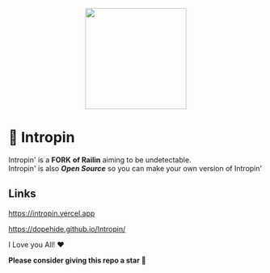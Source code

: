 <p align="center"><img style="height: 200px;" src="https://RailinGames.github.io/Assests/Imgs/Logo.png"></p>

# 🚈 Intropin
Intropin' is a **FORK** **of Railin** aiming to be undetectable. <br>
Intropin' is also ***Open Source*** so you can make your own version of Intropin'
## Links
 https://intropin.vercel.app
 
https://dopehide.github.io/Intropin/

I Love you All! ❤

**Please consider giving this repo a star 🌟**

